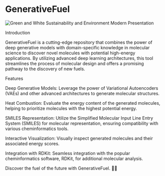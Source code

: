 # GenerativeFuel

![Green and White Sustainability and Environment Modern Presentation](https://github.com/MarioChiaparini/GenerativeFuel/assets/45772937/3e48a9e6-c56f-47fc-bb7e-d0b794273849)

Introduction


GenerativeFuel is a cutting-edge repository that combines the power of deep generative models with domain-specific knowledge in molecular science to discover novel molecules with potential high-energy applications. By utilizing advanced deep learning architectures, this tool streamlines the process of molecular design and offers a promising pathway to the discovery of new fuels.

Features

Deep Generative Models: Leverage the power of Variational Autoencoders (VAEs) and other advanced architectures to generate molecular structures.

Heat Combustion: Evaluate the energy content of the generated molecules, helping to prioritize molecules with the highest potential energy.

SMILES Representation: Utilize the Simplified Molecular Input Line Entry System (SMILES) for molecular representation, ensuring compatibility with various cheminformatics tools.

Interactive Visualization: Visually inspect generated molecules and their associated energy scores.

Integration with RDKit: Seamless integration with the popular cheminformatics software, RDKit, for additional molecular analysis.

Discover the fuel of the future with GenerativeFuel. 🚀🧪

